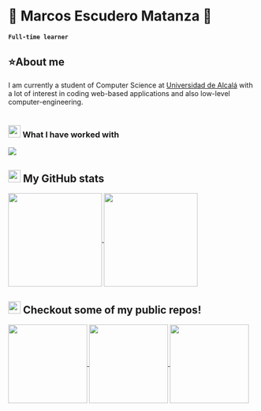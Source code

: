 # 🎸 Marcos Escudero Matanza 🎸

**`Full-time learner`**

## ⭐About me
I am currently a student of Computer Science at [Universidad de Alcalá](https://uah.es/) with a lot of interest in coding web-based applications and also low-level computer-engineering.

#

### <img src="https://media2.giphy.com/media/QssGEmpkyEOhBCb7e1/giphy.gif?cid=ecf05e47a0n3gi1bfqntqmob8g9aid1oyj2wr3ds3mg700bl&rid=giphy.gif" width ="25"> <b>What I have worked with</b>

<img src="https://skillicons.dev/icons?i=py,cpp,rust,java,html,css,js,react,r,github,bash,git&perline=14" />


## <img src="https://media.giphy.com/media/cj87CxfRtrUifF3Ryk/giphy.gif" height="25"><b> My GitHub stats</b>

<a href="https://github.com/MicroxOndas">
  <img height=190 align="center" src="https://github-readme-stats.vercel.app/api?username=MicroxOndas&show_icons=true&hide=contribs,prs&theme=github_dark" />
  <img height=190 align="center" src="https://github-readme-stats.vercel.app/api/top-langs/?username=MicroxOndas&layout=compact&theme=github_dark" />
</a>

## <img src="https://i.giphy.com/media/v1.Y2lkPTc5MGI3NjExbGlieTA1aGFtbmtkaW40bnVta3RrY3dkZjlkNDVqeHZrODhyZG1ueSZlcD12MV9pbnRlcm5hbF9naWZfYnlfaWQmY3Q9cw/CwTvSiWflgCGKgz5eb/giphy.gif" width ="25">  Checkout some of my public repos!
<a href="https://github.com/MicroxOndas/SHA">
  <img height=160 align="center" src="https://github-readme-stats.vercel.app/api/pin/?username=MicroxOndas&repo=SHA&layout=compact&theme=github_dark" />
</a>
<a href="https://github.com/MicroxOndas/RSA">
  <img height=160 align="center" src="https://github-readme-stats.vercel.app/api/pin/?username=MicroxOndas&repo=RSA&layout=compact&theme=github_dark" />
</a>
<a href="https://github.com/MicroxOndas/Tic-Tac-Toe">
  <img height=160 align="center" src="https://github-readme-stats.vercel.app/api/pin/?username=MicroxOndas&repo=Tic-Tac-Toe&layout=compact&theme=github_dark" />
</a>
